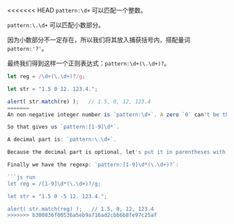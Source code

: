 
<<<<<<< HEAD
`pattern:\d+` 可以匹配一个整数。

`pattern:\.\d+` 可以匹配小数部分。

因为小数部分不一定存在，所以我们将其放入捕获括号内，搭配量词 `pattern:'?'`。

最终我们得到这样一个正则表达式：`pattern:\d+(\.\d+)?`。

```js run
let reg = /\d+(\.\d+)?/g;

let str = "1.5 0 12. 123.4.";

alert( str.match(re) );   // 1.5, 0, 12, 123.4
=======
An non-negative integer number is `pattern:\d+`. A zero `0` can't be the first digit,  but we should allow it in further digits.

So that gives us `pattern:[1-9]\d*`.

A decimal part is: `pattern:\.\d+`.

Because the decimal part is optional, let's put it in parentheses with the quantifier `pattern:?`.

Finally we have the regexp: `pattern:[1-9]\d*(\.\d+)?`:

```js run
let reg = /[1-9]\d*(\.\d+)?/g;

let str = "1.5 0 -5 12. 123.4.";

alert( str.match(reg) );   // 1.5, 0, 12, 123.4
>>>>>>> b300836f00536a5eb9a716ad2cbb6b8fe97c25af
```
